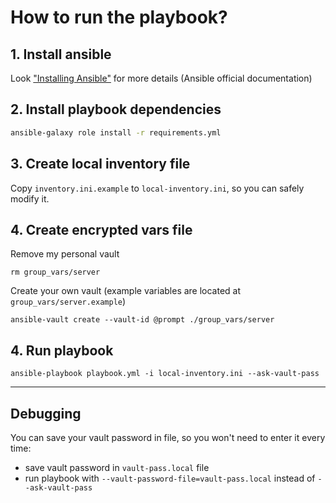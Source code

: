 # How to run the playbook?

## 1. Install ansible 
Look ["Installing Ansible"](https://docs.ansible.com/ansible/latest/installation_guide/intro_installation.html) for more details (Ansible official documentation)


## 2. Install playbook dependencies
```bash
ansible-galaxy role install -r requirements.yml
```

## 3. Create local inventory file
Copy `inventory.ini.example` to `local-inventory.ini`, so you can safely modify it.

## 4. Create encrypted vars file
Remove my personal vault
```
rm group_vars/server
```

Create your own vault (example variables are located at `group_vars/server.example`)
```
ansible-vault create --vault-id @prompt ./group_vars/server
```

## 4. Run playbook
```
ansible-playbook playbook.yml -i local-inventory.ini --ask-vault-pass
```

---
## Debugging
You can save your vault password in file, so you won't need to enter it every time:
- save vault password in `vault-pass.local` file
- run playbook with `--vault-password-file=vault-pass.local` instead of `--ask-vault-pass`